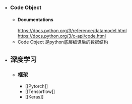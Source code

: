 - ### Code Object
	- #### Documentations
	  https://docs.python.org/3/reference/datamodel.html
	  https://docs.python.org/3/c-api/code.html
	- Code Object 是python底层编译后的数据结构
- ## 深度学习
	- ### 框架
		- [[Pytorch]]
		- [[Tensorflow]]
		- [[Keras]]